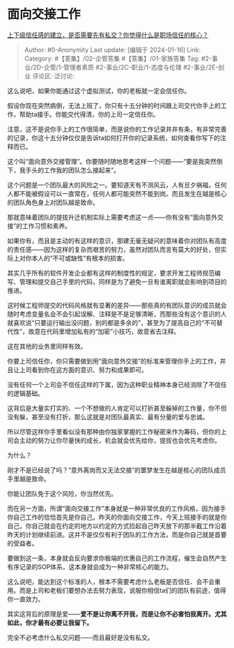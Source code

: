 # 面向交接工作
[上下级信任感的建立，是否需要先有私交？你觉得什么是职场信任的核心？](https://www.zhihu.com/question/639722347/answer/3365061950)

> Author: #0-Anonymity
> Last update: [编辑于 2024-01-16]
> Link:
> Category: #【答集】/02-企管答集 #【答集】/01-家族答集
> Tag: #2-事业/2D-企管/1-管理者素质 #2-事业/2C-职业/1-态度与伦理 #2-事业/2E-创业 
> 评论区:
> 泛讨论:

这么说吧，如果你能通过这个虚拟测试，你的老板就一定会信任你。

假设你现在突然病倒，无法上班了，你只有十五分钟的时间跟上司交代你手上的工作，帮助ta接手。你能交代得清，你的上司一定信任你。

注意，这不是说你手上的工作很简单，而是说你的工作记录井井有条，有非常完善的记录，你这十五分钟仅仅是告诉ta如何打开你的记录系统，如何查看你写下的注释而已。

这个叫“面向意外交接管理”。你要随时随地思考这样一个问题——“要是我突然倒下，我手头的工作我的团队怎么接起来”。

这个问题是一个团队最大的风险之一。要知道天有不测风云，人有旦夕祸福，任何人都不能被假设可以一直常在，任何人都可能突然不能到岗。而且发生在越是核心的团队角色身上对团队越是致命。

那就意味着团队的提拔升迁机制实际上需要考虑这一点——你有没有“面向意外交接”的工作习惯和素养。

如果你有，而且是主动的有这样的意识，那建无毫无疑问的意味着你对团队有高度的责任感——因为这样的复杂而艰苦的努力，虽然对团队而言有莫大的好处，但实际上对你本人的“不可或缺性”有根本的损害。

其实几乎所有的软件开发企业都有这样的制度性的规定，要求开发工程师规范编写、管理和提交自己手里的代码，同样是为了避免一旦有谁离职就会影响到项目的推进。

这时候工程师提交的代码风格就有显著的差异——那些真的有团队意识的成员就会随时考虑变量名会不会引起误解、注释是不是足够清晰，而那些没有这个意识的人就喜欢说“只要运行输出没问题，别的都是多余的”，甚至为了提高自己的“不可替代性”，故意在代码里增加私有的“加密”小技巧，故意省去注释。

这在其他的业务里同样有效。

你要上司信任你，你只需要做到用“面向意外交接”的标准来管理你手上的工作，并且让上司看到你在这方面的意识、努力和成果即可。

没有任何一个上司会不信任这样的下属，因为这种职业精神本身已经消除了不信任的逻辑基础。

这背后是大量实打实的、一个不想做的人肯定可以打折甚至躲掉的工作量，你不但没有躲，甚至没有打折，那么这就是对团队最真实、最有分量的爱与忠诚。

所以尽管这样你手里看似没有那种由你独家掌握的工作秘密来作为筹码，但你的上司会主动的努力让你尽量快的成长，机会就会优先给你，提拔也会优先考虑你。

为什么？

刚才不是已经说了吗？“意外离岗而又无法交接”的噩梦发生在越是核心的团队成员手里越是致命。

你能让团队免于这个风险，你当然优先。

而在另一方面，所谓“面向交接工作”本身就是一种非常优良的工作风格，因为接手你自己工作的恰恰首先是你自己。昨天的你面向交接工作，今天上班接手的就是你自己，你自己就会在约定的地方以约定的方式捡起自己昨天放下的那半截工作沿着昨天的计划继续前进。这并不是仅仅有利于团队的工作方法，而是你自己就是首要的受益者。

要做到这一条，本身就会反向要求你极端的优惠自己的工作流程，催生会自然产生有序记录的SOP体系，这本身就会成为一种非常核心的能力。

这么说吧，能达到这个标准的人，根本不需要考虑什么老板是否信任、会不会重用。而是上司和老板们要想办法去努力表现，说服你相信ta们的团队有前途，值得你一直效力。

其实这背后的原理是爱——**爱不是让你离不开我，而是让你不必害怕我离开。尤其如此，你才最有必要让我留下。**

完全不必考虑什么私交问题——而且最好是没有私交。